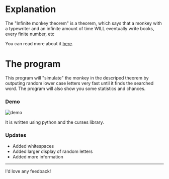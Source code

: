 # Explanation

The "Infinite monkey theorem" is a theorem, which says that a monkey with a typewriter and an infinite amount of time WILL eventually write books, every finite number, etc

You can read more about it [here](https://en.wikipedia.org/wiki/Infinite_monkey_theorem).

# The program

This program will "simulate" the monkey in the descriped theorem by outputing random lower case letters very fast until it finds the searched word.
The program will also show you some statistics and chances.

### Demo

![demo](https://user-images.githubusercontent.com/63909127/177538576-68f555fe-b8d4-4ebc-86ab-b02d2e35548c.png)

It is written using python and the curses library.

### Updates

- Added whitespaces
- Added larger display of random letters
- Added more information

---

I'd love any feedback!
